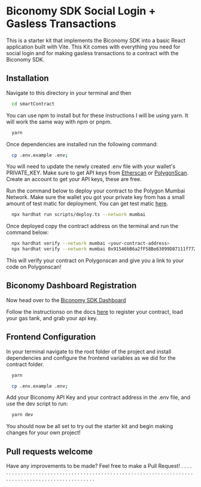 
# Biconomy SDK Social Login + Gasless Transactions

This is a starter kit that implements the Biconomy SDK into a basic React application built with Vite. This Kit comes with everything you need for social login and for making gasless transactions to a contract with the Biconomy SDK. 


## Installation

Navigate to this directory in your terminal and then 

```bash
  cd smartContract
```

You can use npm to install but for these instructions I will be using yarn. It will work the same way with npm or pnpm. 

```bash
  yarn
```

Once dependencies are installed run the following command: 

```bash
  cp .env.example .env;
```

You will need to update the newly created .env file with your wallet's PRIVATE_KEY. Make sure to get API keys from [Etherscan](https://etherscan.io/) or [PolygonScan](https://polygonscan.com/). Create an account to get your API keys, these are free. 

Run the command below to deploy your contract to the Polygon Mumbai Network. Make sure the wallet you got your private key from has a small amount of test matic for deployment. You can get test matic [here](https://faucet.polygon.technology/).

```bash
  npx hardhat run scripts/deploy.ts --network mumbai
```

Once deployed copy the contract address on the terminal and run the command below: 

```bash
  npx hardhat verify --network mumbai <your-contract-address>
  npx hardhat verify --network mumbai 0x91546bB6a2fF58Be63099D87111f77244583a3B8
```

This will verify your contract on Polygonscan and give you a link to your code on Polygonscan!

## Biconomy Dashboard Registration

Now head over to the [Biconomy SDK Dashboard](https://dashboard.biconomy.io/)

Follow the instructionso on the docs [here](https://docs.biconomy.io/guides/biconomy-dashboard) to register your contract, load your gas tank, and grab your api key.

## Frontend Configuration

In your terminal navigate to the root folder of the project and install dependencies and configure the frontend variables as we did for the contract folder. 

```bash
  yarn
```

```bash
  cp .env.example .env;
```

Add your Biconomy API Key and your contract address in the .env file, and use the dev script to run: 

```bash
  yarn dev
```

You should now be all set to try out the starter kit and begin making changes for your own project! 


## Pull requests welcome

Have any improvements to be made? Feel free to make a Pull Request! 
.
.
.
.
.
.
.
.
.
.
.
.
.
.
.
.
.
.
.
.
.
.
.
.
.
.
.
.
.
.
.
.
.
.
.
.
.
.
.
.
.
.
.
.
.
.
.
.
.
.
.
.
.
.
.
.
.
.
.
.
.
.
.
.
.
.
.
.
.
.
.
.
.
.
.
.
.
.
.
.
.
.
.
.
.
.
.
.
.
.
.
.
.
.
.
.
.
